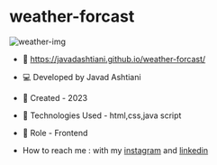 # weather-forcast
![weather-img](https://github.com/javadashtiani/weather-forcast/assets/134012615/b9faa282-b9f7-4461-bd5e-5dffaee683fa)
- 🔗 https://javadashtiani.github.io/weather-forcast/
- 💻 Developed by Javad Ashtiani
- 📆 Created - 2023
- 🔧 Technologies Used - html,css,java script
- 🧑‍ Role - Frontend

- How to reach me : with my [instagram](https://www.instagram.com/javadashtiani_web/) and [linkedin](https://www.linkedin.com/in/javadashtiani/)
